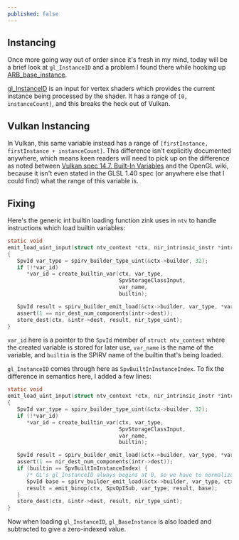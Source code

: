 ```yaml
---
published: false
---
```

## Instancing

Once more going way out of order since it's fresh in my mind, today will be a brief look at `gl_InstanceID` and a problem I found there while hooking up [ARB_base_instance](https://www.khronos.org/registry/OpenGL/extensions/ARB/ARB_base_instance.txt).

[gl_InstanceID](https://www.khronos.org/opengl/wiki/Vertex_Shader#Other_inputs) is an input for vertex shaders which provides the current instance being processed by the shader. It has a range of `[0, instanceCount]`, and this breaks the heck out of Vulkan.

## Vulkan Instancing
In Vulkan, this same variable instead has a range of `[firstInstance, firstInstance + instanceCount]`. This difference isn't explicitly documented anywhere, which means keen readers will need to pick up on the difference as noted between [Vulkan spec 14.7. Built-In Variables](https://www.khronos.org/registry/vulkan/specs/1.2-extensions/html/vkspec.html#interfaces-builtin-variables) and the OpenGL wiki, because it isn't even stated in the GLSL 1.40 spec (or anywhere else that I could find) what the range of this variable is.

## Fixing
Here's the generic int builtin loading function zink uses in `ntv` to handle instructions which load builtin variables:
```c
static void
emit_load_uint_input(struct ntv_context *ctx, nir_intrinsic_instr *intr, SpvId *var_id, const char *var_name, SpvBuiltIn builtin)
{
   SpvId var_type = spirv_builder_type_uint(&ctx->builder, 32);
   if (!*var_id)
      *var_id = create_builtin_var(ctx, var_type,
                                   SpvStorageClassInput,
                                   var_name,
                                   builtin);

   SpvId result = spirv_builder_emit_load(&ctx->builder, var_type, *var_id);
   assert(1 == nir_dest_num_components(intr->dest));
   store_dest(ctx, &intr->dest, result, nir_type_uint);
}
```
`var_id` here is a pointer to the `SpvId` member of `struct ntv_context` where the created variable is stored for later use, `var_name` is the name of the variable, and `builtin` is the SPIRV name of the builtin that's being loaded.

`gl_InstanceID` comes through here as `SpvBuiltInInstanceIndex`. To fix the difference in semantics here, I added a few lines:
```c
static void
emit_load_uint_input(struct ntv_context *ctx, nir_intrinsic_instr *intr, SpvId *var_id, const char *var_name, SpvBuiltIn builtin)
{
   SpvId var_type = spirv_builder_type_uint(&ctx->builder, 32);
   if (!*var_id)
      *var_id = create_builtin_var(ctx, var_type,
                                   SpvStorageClassInput,
                                   var_name,
                                   builtin);

   SpvId result = spirv_builder_emit_load(&ctx->builder, var_type, *var_id);
   assert(1 == nir_dest_num_components(intr->dest));
   if (builtin == SpvBuiltInInstanceIndex) {
      /* GL's gl_InstanceID always begins at 0, so we have to normalize with gl_BaseInstance */
      SpvId base = spirv_builder_emit_load(&ctx->builder, var_type, ctx->base_instance_var);
      result = emit_binop(ctx, SpvOpISub, var_type, result, base);
   }
   store_dest(ctx, &intr->dest, result, nir_type_uint);
}
```
Now when loading `gl_InstanceID`, `gl_BaseInstance` is also loaded and subtracted to give a zero-indexed value.